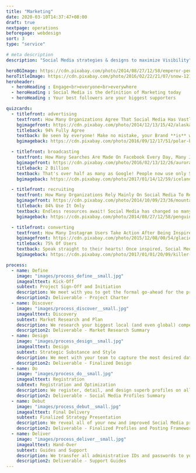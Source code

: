 ```yaml
---
title: "Marketing"
date: 2020-03-10T14:37:47+08:00
draft: true
nextpage: operations
beforepage: webdesign 
sort: 3
type: "service"

# meta description
description: "Social Media strategies & designs to maximize Visibility"

heroBGImage: https://cdn.pixabay.com/photo/2014/08/27/12/58/emperor-penguins-429127_1280.jpg
heroTitleImage: https://cdn.pixabay.com/photo/2016/02/22/21/07/snow-1216543_1280.jpg
heroheader:
  - heroHeading : Engage<br>everyone<br>everywhere
  - heroHeading : Social Media is the definition of Marketing today
  - heroHeading : Your best followers are your biggest supporters

quizcards:
  - titlefront: advertising
    textfront: How Many Organizations Agree That Social Media Has Vastly Improved Their Brand's Popularity?
    bgimagefront: https://cdn.pixabay.com/photo/2014/12/13/15/42/alaska-566722_1280.jpg
    titleback: 94% Fully Agree
    textback: Be seen by everyone! Make no mistake, your Brand **is** what you offer. This is true whether you are trying to attract more volunteers, donors, or tourists. Social Media lets you reach every type of audience - all ages, all genders, all locations.<br><br>As millenials, Social Media is a part of ourselves. We know what attracts the most attention on all major platforms, Western AND Eastern, to make sure the entire world knows you and why they should invest their time, and potentially money, with you.
    bgimageback: https://cdn.pixabay.com/photo/2016/09/12/17/51/polar-bears-1665367_1280.jpg

  - titlefront: broadcasting
    textfront: How Many Searches Are Made On Facebook Every Day, Many Just For Where to Volunteer or Donate?
    bgimagefront: https://cdn.pixabay.com/photo/2016/02/13/12/26/aurora-1197753_1280.jpg
    titleback: 2 Billion
    textback: That's over half as many as Google! People now use only Social Media to decide on who to volunteer with, who to donate to, and where to travel to.<br><br>We show you when, where, and how to post to get the very best value for each post you make because it is fact that every single new well-made post you make across the Social Media platforms can translate to dozens of new visitors to your profile. This directly results in huge increases in your volunteers and revenue.
    bgimageback: https://cdn.pixabay.com/photo/2017/01/14/12/59/iceland-1979445_1280.jpg

  - titlefront: recruiting
    textfront: How Many Organizations Rely Mainly On Social Media To Recruit Volunteers and Staff?
    bgimagefront: https://cdn.pixabay.com/photo/2014/10/09/23/36/mountains-482689_1280.jpg
    titleback: 84% Use It Only
    textback: Endless resources await! Social Media has changed so many of the rules that NGOs and Governments are driven by, especially when it comes to finding the best and most passionate people to join the team as volunteers and staff.<br><br>We have both recruited and have been recruited on Social Media. We understand fully the techniques, benefits, and common mistakes most recruiters make. Using that knowledge, we set up your Profiles in a way that attracts the very best resources.
    bgimageback: https://cdn.pixabay.com/photo/2014/08/27/12/58/penguins-429128_1280.jpg

  - titlefront: converting
    textfront: How Many Instagram Users Take Action After Being Inspired By A Single Excellent Post?
    bgimagefront: https://cdn.pixabay.com/photo/2015/12/08/00/54/glacier-1082163_1280.jpg
    titleback: 75% Of Users
    textback: Speak straight to their hearts! Once inspired, Social Media users will either go to your website, engage you in conversation, search for more information, or recommend you and your post to their friends and family.<br><br>We understand the complex algorithms that the different Social Media platforms use to increase the visibility of the best posts. We show you how to make sure your post is seen by the most number of people and results in the highest conversion of users into followers into volunteers.
    bgimageback: https://cdn.pixabay.com/photo/2017/01/01/20/09/killer-whales-1945411_1280.jpg

process:
  - name: Define
    image: "images/process_define__small.jpg"
    imagealttext: Kick-Off
    subtext: Project Sign-Off and Initiation
    description: We meet with you to get the formal go-ahead for the project. Then we meet with your team to review all of your current Social Media profiles and strategies. We establish what your goals are and should be, and then create a plan to get you to those goals from where you are right now.
    description2: Deliverable - Project Charter
  - name: Discover
    image: "images/process_discover__small.jpg"
    imagealttext: Discovery
    subtext: Market Research and Plan
    description: We research your biggest local (and even global) competitors on Social Media and understand what designs, posts, and strategies are working for them that we can make work for you instead.
    description2: Deliverable - Market Research Summary
  - name: Design
    image: "images/process_design__small.jpg"
    imagealttext: Design
    subtext: Strategic Substance and Style
    description: We meet with your team to capture the most desired data and designs to be included in your Social Media profiles. Once the initial designs are accepted, we begin creating visibility strategies, working closely with your team on content and design.
    description2: Deliverable - Finalized Design
  - name: Do
    image: "images/process_do__small.jpg"
    imagealttext: Registration
    subtext: Registration and Optimization
    description: We register, detail, and design superb profiles on all major Western AND Eastern platforms where you currently have no profiles. For those platforms you are already on, we optimize all of the content and designs to align with the new formal Design parameters.
    description2: Deliverable - Social Media Profiles Summary
  - name: Debut
    image: "images/process_debut__small.jpg"
    imagealttext: Final Delivery
    subtext: Finalized Strategy Presentation
    description: We reveal all of your new and improved Social Media profiles across all of the major platforms. We walk you through the frameworks we have created for you and your team so that you know what, when, and how to post for maximum visibility. Then, with your feedback, we integrate any changes you may wish to make and complete all remaining technical tasks.
    description2: Deliverable - Finalized Profiles and Posting Frameworks
  - name: Deliver
    image: "images/process_deliver__small.jpg"
    imagealttext: Hand-Over
    subtext: Guides and Support
    description: We transfer all administrative IDs and passwords to you and provide excellent user guides to help your staff take over the administrative tasks of making sure the profiles stay online and current after we hand them over. But that is not the end though as we will provide you with ongoing support and strategic advice for any changes you may wish to make to your profiles in the future.
    description2: Deliverable - Support Guides
---
```


